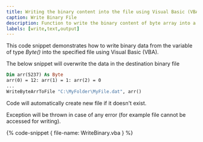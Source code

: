 ```yaml
---
title: Writing the binary content into the file using Visual Basic (VBA)
caption: Write Binary File
description: Function to write the binary content of byte array into a file using Visual Basic (VBA)
labels: [write,text,output]
---
```

This code snippet demonstrates how to write binary data from the variable of type *Byte()* into the specified file using Visual Basic (VBA).

The below snippet will overwrite the data in the destination binary file

~~~ vb
Dim arr(5237) As Byte
arr(0) = 12: arr(1) = 1: arr(2) = 0
...
WriteByteArrToFile "C:\MyFolder\MyFile.dat", arr()
~~~

Code will automatically create new file if it doesn't exist.

Exception will be thrown in case of any error (for example file cannot be accessed for writing).

{% code-snippet { file-name: WriteBinary.vba } %}